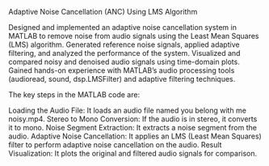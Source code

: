  Adaptive Noise Cancellation (ANC) Using LMS Algorithm

Designed and implemented an adaptive noise cancellation system in MATLAB to remove noise from audio signals using the Least Mean Squares (LMS) algorithm.
Generated reference noise signals, applied adaptive filtering, and analyzed the performance of the system.
Visualized and compared noisy and denoised audio signals using time-domain plots.
Gained hands-on experience with MATLAB’s audio processing tools (audioread, sound, dsp.LMSFilter) and adaptive filtering techniques.

The key steps in the MATLAB code are:

Loading the Audio File: It loads an audio file named you belong with me noisy.mp4.
Stereo to Mono Conversion: If the audio is in stereo, it converts it to mono.
Noise Segment Extraction: It extracts a noise segment from the audio.
Adaptive Noise Cancellation: It applies an LMS (Least Mean Squares) filter to perform adaptive noise cancellation on the audio.
Result Visualization: It plots the original and filtered audio signals for comparison.
